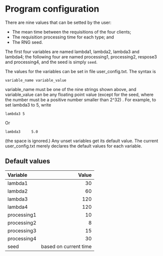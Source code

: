 Program configuration
=====================

There are nine values that can be setted by the user:
-   The mean time between the requisitions of the four clients;
-   The requisition processing time for each type; and
-   The RNG seed.

The first four variables are named lambda1, lambda2, lambda3 and lambda4;
the following four are named processing1, processing2, respose3 and processing4,
and the seed is simply `seed`.

The values for the variables can be set in file user\_config.txt. The syntax is

    variable_name variable_value

variable\_name must be one of the nine strings shown above, and variable\_value
can be any floating point value (except for the seed, where the number must
be a positive number smaller than 2^32) . For example, to set lambda3 to 5, write

    lambda3 5

Or

    lambda3     5.0

(the space is ignored.) Any unset variables get its default value.
The current user\_config.txt merely declares the default values for each
variable.

Default values
--------------

|  Variable   |         Value         |
|:------------|----------------------:|
| lambda1     |                    30 |
| lambda2     |                    60 |
| lambda3     |                   120 |
| lambda4     |                   120 |
| processing1 |                    10 |
| processing2 |                     8 |
| processing3 |                    15 |
| processing4 |                    30 |
| seed        | based on current time |
